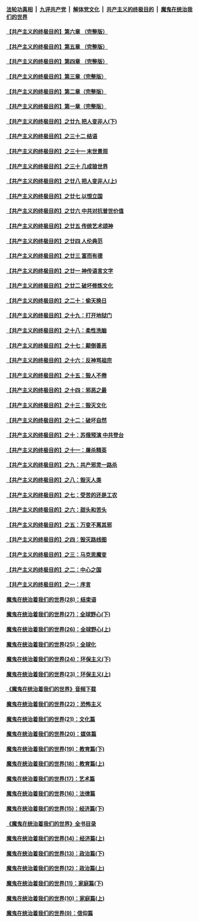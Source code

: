 

####  [法轮功真相](../../../../basic/blob/master/README.md?t=04142330) &nbsp;|&nbsp; [九评共产党](../../../../9ping.md/blob/master/README.md?t=04142330) &nbsp;|&nbsp; [解体党文化](../../../../jtdwh.md/blob/master/README.md?t=04142330)  &nbsp;|&nbsp; [共产主义的终极目的](../../../../gczydzjmd.md/blob/master/README.md?t=04142330) &nbsp;|&nbsp; [魔鬼在统治我们的世界](../../../../mgztzwmdsj.md/blob/master/README.md?t=04142330) 

#### [【共产主义的终极目的】第六章 （完整版）](../pages/nsc422/n11428913.md?t=04142330) 

#### [【共产主义的终极目的】第五章 （完整版）](../pages/nsc422/n11428912.md?t=04142330) 

#### [【共产主义的终极目的】第四章 （完整版）](../pages/nsc422/n11428907.md?t=04142330) 

#### [【共产主义的终极目的】第三章（完整版）](../pages/nsc422/n11428848.md?t=04142330) 

#### [【共产主义的终极目的】第二章（完整版）](../pages/nsc422/n11428831.md?t=04142330) 

#### [【共产主义的终极目的】第一章（完整版）](../pages/nsc422/n11417651.md?t=04142330) 

#### [【共产主义的终极目的】之廿九 把人变非人(下)](../pages/nsc422/n11344140.md?t=04142330) 

#### [【共产主义的终极目的】之三十二 结语](../pages/nsc422/n11360535.md?t=04142330) 

#### [【共产主义的终极目的】之三十一 末世景观](../pages/nsc422/n11351129.md?t=04142330) 

#### [【共产主义的终极目的】之三十 几成狼世界](../pages/nsc422/n11348280.md?t=04142330) 

#### [【共产主义的终极目的】之廿八 把人变非人(上)](../pages/nsc422/n11340492.md?t=04142330) 

#### [【共产主义的终极目的】之廿七 以恨立国](../pages/nsc422/n11336944.md?t=04142330) 

#### [【共产主义的终极目的】之廿六 中共对抗普世价值](../pages/nsc422/n11324785.md?t=04142330) 

#### [【共产主义的终极目的】之廿五 传统艺术颂神](../pages/nsc422/n11296396.md?t=04142330) 

#### [【共产主义的终极目的】之廿四 人伦典范](../pages/nsc422/n11296397.md?t=04142330) 

#### [【共产主义的终极目的】之廿三 富而有德](../pages/nsc422/n11283598.md?t=04142330) 

#### [【共产主义的终极目的】之廿一 神传语言文字](../pages/nsc422/n11263265.md?t=04142330) 

#### [【共产主义的终极目的】之廿二 破坏修炼文化](../pages/nsc422/n11245728.md?t=04142330) 

#### [【共产主义的终极目的】之二十：偷天换日](../pages/nsc422/n11238846.md?t=04142330) 

#### [【共产主义的终极目的】之十九：打开地狱门](../pages/nsc422/n11206376.md?t=04142330) 

#### [【共产主义的终极目的】之十八：柔性洗脑](../pages/nsc422/n11199994.md?t=04142330) 

#### [【共产主义的终极目的】之十七：颠倒善恶](../pages/nsc422/n11179782.md?t=04142330) 

#### [【共产主义的终极目的】之十六：反神骂祖宗](../pages/nsc422/n11166798.md?t=04142330) 

#### [【共产主义的终极目的】之十五：毁人不倦](../pages/nsc422/n11166792.md?t=04142330) 

#### [【共产主义的终极目的】之十四：邪恶之最](../pages/nsc422/n11150249.md?t=04142330) 

#### [【共产主义的终极目的】之十三：毁灭文化](../pages/nsc422/n11135227.md?t=04142330) 

#### [【共产主义的终极目的】之十二：破坏自然](../pages/nsc422/n11135214.md?t=04142330) 

#### [【共产主义的终极目的】之十：苏俄预演 中共登台](../pages/nsc422/n11118424.md?t=04142330) 

#### [【共产主义的终极目的】之十一：屠杀精英](../pages/nsc422/n11118442.md?t=04142330) 

#### [【共产主义的终极目的】之九：共产邪灵一路杀](../pages/nsc422/n11114139.md?t=04142330) 

#### [【共产主义的终极目的】之八：毁灭人类](../pages/nsc422/n11108503.md?t=04142330) 

#### [【共产主义的终极目的】之七：受苦的还是工农](../pages/nsc422/n11101809.md?t=04142330) 

#### [【共产主义的终极目的】之六：甜头和苦头](../pages/nsc422/n11096971.md?t=04142330) 

#### [【共产主义的终极目的】之五：万变不离其邪](../pages/nsc422/n11091285.md?t=04142330) 

#### [【共产主义的终极目的】之四：毁灭路线图](../pages/nsc422/n11086284.md?t=04142330) 

#### [【共产主义的终极目的】之三：马克思魔变](../pages/nsc422/n11061941.md?t=04142330) 

#### [【共产主义的终极目的】之二：中心之国](../pages/nsc422/n11047728.md?t=04142330) 

#### [【共产主义的终极目的】之一：序言](../pages/nsc422/n11086077.md?t=04142330) 

#### [魔鬼在统治着我们的世界(28)：结束语](../pages/nsc422/n10936246.md?t=04142330) 

#### [魔鬼在统治着我们的世界(27)：全球野心(下)](../pages/nsc422/n10928319.md?t=04142330) 

#### [魔鬼在统治着我们的世界(26)：全球野心(上)](../pages/nsc422/n10900318.md?t=04142330) 

#### [魔鬼在统治着我们的世界(25)：全球化](../pages/nsc422/n10788205.md?t=04142330) 

#### [魔鬼在统治着我们的世界(24)：环保主义(下)](../pages/nsc422/n10695307.md?t=04142330) 

#### [魔鬼在统治着我们的世界(23)：环保主义(上)](../pages/nsc422/n10688613.md?t=04142330) 

#### [《魔鬼在统治着我们的世界》音频下载](../pages/nsc422/n10635553.md?t=04142330) 

#### [魔鬼在统治着我们的世界(22)：恐怖主义](../pages/nsc422/n10614727.md?t=04142330) 

#### [魔鬼在统治着我们的世界(21)：文化篇](../pages/nsc422/n10597706.md?t=04142330) 

#### [魔鬼在统治着我们的世界(20)：媒体篇](../pages/nsc422/n10586579.md?t=04142330) 

#### [魔鬼在统治着我们的世界(19)：教育篇(下)](../pages/nsc422/n10564808.md?t=04142330) 

#### [魔鬼在统治着我们的世界(18)：教育篇(上)](../pages/nsc422/n10526970.md?t=04142330) 

#### [魔鬼在统治着我们的世界(17)：艺术篇](../pages/nsc422/n10499093.md?t=04142330) 

#### [魔鬼在统治着我们的世界(16)：法律篇](../pages/nsc422/n10485969.md?t=04142330) 

#### [魔鬼在统治着我们的世界(15)：经济篇(下)](../pages/nsc422/n10469975.md?t=04142330) 

#### [《魔鬼在统治着我们的世界》全书目录](../pages/nsc422/n10464261.md?t=04142330) 

#### [魔鬼在统治着我们的世界(14)：经济篇(上)](../pages/nsc422/n10457370.md?t=04142330) 

#### [魔鬼在统治着我们的世界(13)：政治篇(下)](../pages/nsc422/n10448270.md?t=04142330) 

#### [魔鬼在统治着我们的世界(12)：政治篇(上)](../pages/nsc422/n10444576.md?t=04142330) 

#### [魔鬼在统治着我们的世界(11)：家庭篇(下)](../pages/nsc422/n10440961.md?t=04142330) 

#### [魔鬼在统治着我们的世界(10)：家庭篇(上)](../pages/nsc422/n10435448.md?t=04142330) 

#### [魔鬼在统治着我们的世界(9)：信仰篇](../pages/nsc422/n10432159.md?t=04142330) 

